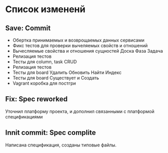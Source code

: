 # Список измененй

## Save: Commit

* Обертка принимаемых и возврощаемых данных сервисами
* Фикс тестов для проверки вычеляемых свойств и отношений
* Вычесляемые свойства и отношения сущностей Доска Фаза Задача
* Релизация тестов
* Тесты для column, task  CRUD
* Релизация тестов
* Тесты для board Удалить Обновить Найти Индекс
* Тесты для board Существует и Создать
* Vagrant коробка для постгри

## Fix: Spec reworked

Уточнил платформу проекта, и дополнил связанными с платформой спецификациями

## Innit commit: Spec complite

Написана спецификация, созданы типовые файлы.
